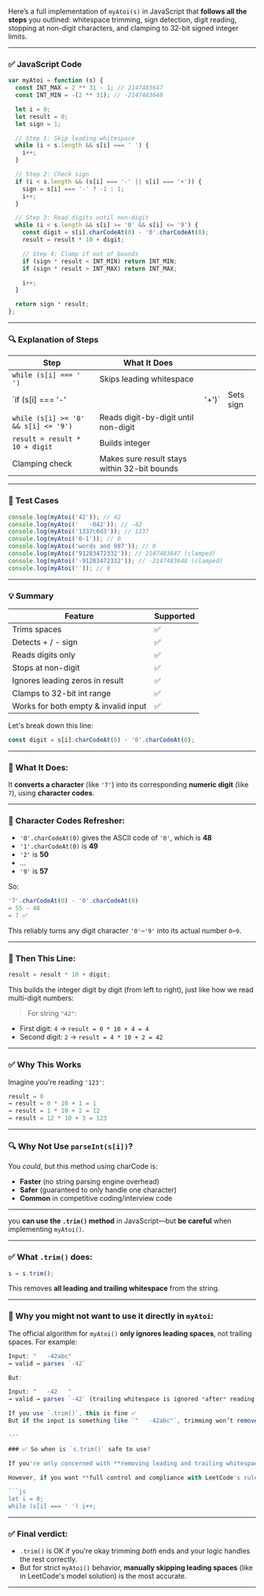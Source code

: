 Here’s a full implementation of `myAtoi(s)` in JavaScript that **follows all the steps** you outlined: whitespace trimming, sign detection, digit reading, stopping at non-digit characters, and clamping to 32-bit signed integer limits.

---

### ✅ JavaScript Code

```js
var myAtoi = function (s) {
  const INT_MAX = 2 ** 31 - 1; // 2147483647
  const INT_MIN = -(2 ** 31); // -2147483648

  let i = 0;
  let result = 0;
  let sign = 1;

  // Step 1: Skip leading whitespace
  while (i < s.length && s[i] === ' ') {
    i++;
  }

  // Step 2: Check sign
  if (i < s.length && (s[i] === '-' || s[i] === '+')) {
    sign = s[i] === '-' ? -1 : 1;
    i++;
  }

  // Step 3: Read digits until non-digit
  while (i < s.length && s[i] >= '0' && s[i] <= '9') {
    const digit = s[i].charCodeAt(0) - '0'.charCodeAt(0);
    result = result * 10 + digit;

    // Step 4: Clamp if out of bounds
    if (sign * result < INT_MIN) return INT_MIN;
    if (sign * result > INT_MAX) return INT_MAX;

    i++;
  }

  return sign * result;
};
```

---

### 🔍 Explanation of Steps

| Step                                 | What It Does                                 |        |           |
| ------------------------------------ | -------------------------------------------- | ------ | --------- |
| `while (s[i] === ' ')`               | Skips leading whitespace                     |        |           |
| \`if (s\[i] === '-'                  |                                              | '+')\` | Sets sign |
| `while (s[i] >= '0' && s[i] <= '9')` | Reads digit-by-digit until non-digit         |        |           |
| `result = result * 10 + digit`       | Builds integer                               |        |           |
| Clamping check                       | Makes sure result stays within 32-bit bounds |        |           |

---

### 🧪 Test Cases

```js
console.log(myAtoi('42')); // 42
console.log(myAtoi('   -042')); // -42
console.log(myAtoi('1337c0d3')); // 1337
console.log(myAtoi('0-1')); // 0
console.log(myAtoi('words and 987')); // 0
console.log(myAtoi('91283472332')); // 2147483647 (clamped)
console.log(myAtoi('-91283472332')); // -2147483648 (clamped)
console.log(myAtoi('')); // 0
```

---

### 💡 Summary

| Feature                              | Supported |
| ------------------------------------ | --------- |
| Trims spaces                         | ✅        |
| Detects + / - sign                   | ✅        |
| Reads digits only                    | ✅        |
| Stops at non-digit                   | ✅        |
| Ignores leading zeros in result      | ✅        |
| Clamps to 32-bit int range           | ✅        |
| Works for both empty & invalid input | ✅        |

Let's break down this line:

```js
const digit = s[i].charCodeAt(0) - '0'.charCodeAt(0);
```

---

### 🧠 What It Does:

It **converts a character** (like `'7'`) into its corresponding **numeric digit** (like `7`), using **character codes**.

---

### 🧩 Character Codes Refresher:

- `'0'.charCodeAt(0)` gives the ASCII code of `'0'`, which is **48**
- `'1'.charCodeAt(0)` is **49**
- `'2'` is **50**
- …
- `'9'` is **57**

So:

```js
'7'.charCodeAt(0) - '0'.charCodeAt(0)
= 55 - 48
= 7 ✅
```

This reliably turns any digit character `'0'`–`'9'` into its actual number `0`–`9`.

---

### 🧮 Then This Line:

```js
result = result * 10 + digit;
```

This builds the integer digit by digit (from left to right), just like how we read multi-digit numbers:

> For string `"42"`:

- First digit: `4` → `result = 0 * 10 + 4 = 4`
- Second digit: `2` → `result = 4 * 10 + 2 = 42`

---

### ✅ Why This Works

Imagine you're reading `'123'`:

```js
result = 0
→ result = 0 * 10 + 1 = 1
→ result = 1 * 10 + 2 = 12
→ result = 12 * 10 + 3 = 123
```

---

### 🔍 Why Not Use `parseInt(s[i])`?

You _could_, but this method using charCode is:

- **Faster** (no string parsing engine overhead)
- **Safer** (guaranteed to only handle one character)
- **Common** in competitive coding/interview code

---

you **can use the `.trim()` method** in JavaScript—but **be careful** when implementing `myAtoi()`.

---

### ✅ What `.trim()` does:

```js
s = s.trim();
```

This removes **all leading and trailing whitespace** from the string.

---

### 🤔 Why you might **not** want to use it directly in `myAtoi`:

The official algorithm for `myAtoi()` **only ignores leading spaces**, not trailing spaces. For example:

````js
Input: "   -42abc"
→ valid → parses `-42`

But:

Input: "   -42   "
→ valid → parses `-42` (trailing whitespace is ignored *after* reading the number)

If you use `.trim()`, this is fine ✅
But if the input is something like `"   -42abc"`, trimming won’t remove `"abc"` — which is **correct behavior**.

---

### ✅ So when is `s.trim()` safe to use?

If you're only concerned with **removing leading and trailing whitespace**, and your input **doesn't contain invalid trailing characters**, you can use `.trim()`.

However, if you want **full control and compliance with LeetCode's rules**, it's better to **manually skip leading whitespace**:

```js
let i = 0;
while (s[i] === ' ') i++;
````

---

### ✅ Final verdict:

- `.trim()` is OK if you're okay trimming _both_ ends and your logic handles the rest correctly.
- But for strict `myAtoi()` behavior, **manually skipping leading spaces** (like in LeetCode's model solution) is the most accurate.

---
